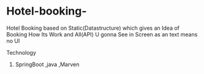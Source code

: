 # Hotel-booking-


Hotel Booking based on Static(Datastructure) which gives an Idea of Booking How Its Work and All(API) U gonna See in Screen as an text means no
UI

Technology

1) SpringBoot ,java ,Marven
